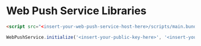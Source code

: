 # Web Push Service Libraries

```html
<script src="<insert-your-web-push-service-host-here>/scripts/main.bundle.min.js"></script>
```

```javascript
WebPushService.initialize('<insert-your-public-key-here>', '<insert-your-service-worker-script-here>', '<insert-your-web-push-service-host-here>');
```